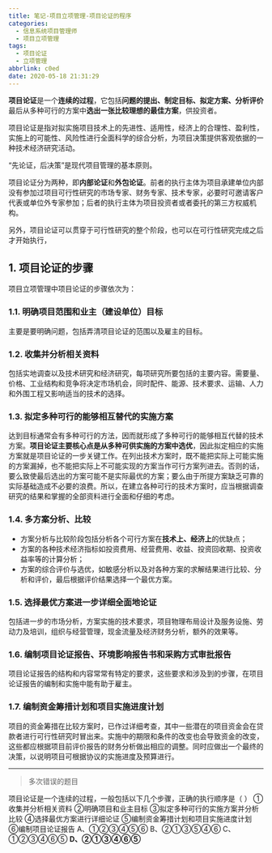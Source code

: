 ```yaml
---
title: 笔记-项目立项管理-项目论证的程序
categories:
  - 信息系统项目管理师
  - 项目立项管理
tags:
  - 项目论证
  - 立项管理
abbrlink: c0ed
date: 2020-05-18 21:31:29
---
```



**项目论证**是一个**连续的过程**，它包括**问题的提出、制定目标、拟定方案、分析评价**最后从多种可行的方案中**选出一张比较理想的最佳方案**，供投资者。

项目论证是指对拟实施项目技术上的先进性、适用性，经济上的合理性、盈利性，实施上的可能性、风险性进行全面科学的综合分析，为项目决策提供客观依据的一种技术经济研究活动。

<!-- more -->

“先论证，后决策”是现代项目管理的基本原则。

项目论证分为两种，即**内部论证**和**外包论证**。前者的执行主体为项目承建单位内部没有参加过项目可行性研究的市场专家、财务专家、技术专家，必要时可邀请客户代表或单位外专家参加；后者的执行主体为项目投资者或者委托的第三方权威机构。

另外，项目论证可以贯穿于可行性研究的整个阶段，也可以在可行性研究完成之后才开始执行，

## 1. 项目论证的步骤

项目立项管理中项目论证的步骤依次为：

### 1.1. 明确项目范围和业主（建设单位）目标

主要是要明确问题，包括弄清项目论证的范围以及雇主的目标。

### 1.2. 收集并分析相关资料

包括实地调查以及技术研究和经济研究，每项研究所要包括的主要内容。需要量、价格、工业结构和竞争将决定市场机会，同时配件、能源、技术要求、运输、人力和外围工程又影响适当的技术的选择。

### 1.3. 拟定多种可行的能够相互替代的实施方案

达到目标通常会有多种可行的方法，因而就形成了多种可行的能够相互代替的技术方案。**项目论证主要核心点是从多种可供实施的方案中选优**，因此拟定相应的实施方案就是项目论证的一步关键工作。在列出技术方案时，既不能把实际上可能实施的方案漏掉，也不能把实际上不可能实现的方案当作可行方案列进去。否则的话，要么致使最后选出的方案可能不是实际最优的方案；要么由于所提方案缺乏可靠的实际基础造成不必要的浪费。所以，在建立各种可行的技术方案时，应当根据调查研究的结果和掌握的全部资料进行全面和仔细的考虑。

### 1.4. 多方案分析、比较

- 方案分析与比较阶段包括分析各个可行方案在**技术上、经济上**的优缺点；
- 方案的各种技术经济指标如投资费用、经营费用、收益、投资回收期、投资收益率等的计算分析；
- 方案的综合评价与选优，如敏感分析以及对各种方案的求解结果进行比较、分析和评价，最后根据评价结果选择一个最优方案。

### 1.5. 选择最优方案进一步详细全面地论证

包括进一步的市场分析，方案实施的技术要求，项目物理布局设计及服务设施、劳动力及培训，组织与经营管理，现金流量及经济财务分析，额外的效果等。

### 1.6. 编制项目论证报告、环境影响报告书和采购方式审批报告

项目论证报告的结构和内容常常有特定的要求，这些要求和涉及到的步骤，在项目论证报告的编制和实施中能有助于雇主。

### 1.7. 编制资金筹措计划和项目实施进度计划

项目的资金筹措在比较方案时，已作过详细考查，其中一些潜在的项目资金会在贷款者进行可行性研究时冒出来。实施中的期限和条件的改变也会导致资金的改变，这些都应根据项目前评价报告的财务分析做出相应的调整。同时应做出一个最终的决策，以说明项目可根据协议的实施进度及预算进行。

---

> 多次错误的题目

项目论证是一个连续的过程，一般包括以下几个步骤，正确的执行顺序是（  ）
①收集并分析相关资料
②明确项目和业主目标
③拟定多种可行的实施方案并分析比较
④选择最优方案进行详细论证
⑤编制资金筹措计划和项目实施进度计划
⑥编制项目论证报告
A、①②③④⑤⑥
B、②①③⑤④⑥
C、①②③④⑥⑤
**D、②①③④⑥⑤**
